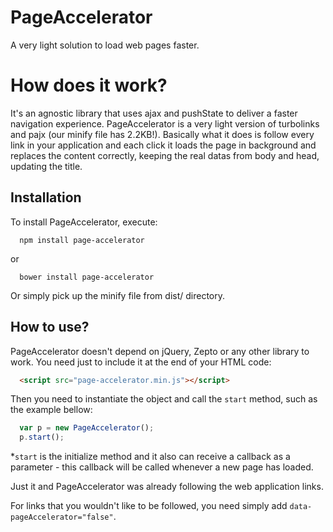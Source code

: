 # PageAccelerator
A very light solution to load web pages faster.

# How does it work?
It's an agnostic library that uses ajax and pushState to deliver a faster navigation experience. PageAccelerator is a very light version of turbolinks and pajx (our minify file has 2.2KB!). Basically what it does is follow every link in your application and each click it loads the page in background and replaces the content correctly, keeping the real datas from body and head, updating the title.

## Installation
To install PageAccelerator, execute:

```shell
  npm install page-accelerator
```

or

```shell
  bower install page-accelerator
```

Or simply pick up the minify file from dist/ directory.

## How to use?
PageAccelerator doesn't depend on jQuery, Zepto or any other library to work. You need just to include it at the end of your HTML code:

```html
  <script src="page-accelerator.min.js"></script>
```

Then you need to instantiate the object and call the `start` method, such as the example bellow:

```js
  var p = new PageAccelerator();
  p.start();
```
*`start` is the initialize method and it also can receive a callback as a parameter - this callback will be called whenever a new page has loaded.

Just it and PageAccelerator was already following the web application links.

For links that you wouldn't like to be followed, you need simply add `data-pageAccelerator="false"`.
